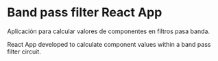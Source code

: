 # Band pass filter React App

Aplicación para calcular valores de componentes en filtros pasa banda.

React App developed to calculate component values within a band pass filter circuit.